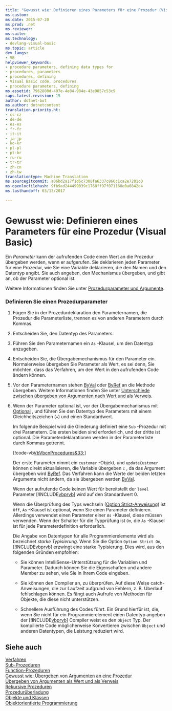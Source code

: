```yaml
---
title: "Gewusst wie: Definieren eines Parameters für eine Prozedur (Visual Basic) | Microsoft-Dokumentation"
ms.custom: 
ms.date: 2015-07-20
ms.prod: .net
ms.reviewer: 
ms.suite: 
ms.technology:
- devlang-visual-basic
ms.topic: article
dev_langs:
- VB
helpviewer_keywords:
- procedure parameters, defining data types for
- procedures, parameters
- procedures, defining
- Visual Basic code, procedures
- procedure parameters, defining
ms.assetid: 7962808d-407e-4e84-984e-43e9857c53c9
caps.latest.revision: 15
author: dotnet-bot
ms.author: dotnetcontent
translation.priority.ht:
- cs-cz
- de-de
- es-es
- fr-fr
- it-it
- ja-jp
- ko-kr
- pl-pl
- pt-br
- ru-ru
- tr-tr
- zh-cn
- zh-tw
translationtype: Machine Translation
ms.sourcegitcommit: a06bd2a17f1d6c7308fa6337c866c1ca2e7281c0
ms.openlocfilehash: 9fb9ad244499039c1768ff97f071168e0a0842e4
ms.lasthandoff: 03/13/2017

---
```

# <a name="how-to-define-a-parameter-for-a-procedure-visual-basic"></a>Gewusst wie: Definieren eines Parameters für eine Prozedur (Visual Basic)
Ein *Parameter* kann der aufrufenden Code einen Wert an die Prozedur übergeben werden, wenn er aufgerufen. Sie deklarieren jeden Parameter für eine Prozedur, wie Sie eine Variable deklarieren, die den Namen und den Datentyp angibt. Sie auch angeben, den Mechanismus übergeben, und gibt an, ob der Parameter optional ist.  
  
 Weitere Informationen finden Sie unter [Prozedurparameter und Argumente](./procedure-parameters-and-arguments.md).  
  
### <a name="to-define-a-procedure-parameter"></a>Definieren Sie einen Prozedurparameter  
  
1.  Fügen Sie in der Prozedurdeklaration den Parameternamen, die Prozedur die Parameterliste, trennen es von anderen Parametern durch Kommas.  
  
2.  Entscheiden Sie, den Datentyp des Parameters.  
  
3.  Führen Sie den Parameternamen ein `As` -Klausel, um den Datentyp anzugeben.  
  
4.  Entscheiden Sie, die Übergabemechanismus für den Parameter ein. Normalerweise übergeben Sie Parameter als Wert, es sei denn, Sie möchten, dass das Verfahren, um den Wert in den aufrufenden Code ändern können.  
  
5.  Vor den Parameternamen stehen [ByVal](../../../../visual-basic/language-reference/modifiers/byval.md) oder [ByRef](../../../../visual-basic/language-reference/modifiers/byref.md) an die Methode übergeben. Weitere Informationen finden Sie unter [Unterschiede zwischen übergeben von Argumenten nach Wert und als Verweis](./differences-between-passing-an-argument-by-value-and-by-reference.md).  
  
6.  Wenn der Parameter optional ist, vor der Übergabemechanismus mit [Optional](../../../../visual-basic/language-reference/modifiers/optional.md) , und führen Sie den Datentyp des Parameters mit einem Gleichheitszeichen (`=`) und einen Standardwert.  
  
     Im folgende Beispiel wird die Gliederung definiert eine `Sub` -Prozedur mit drei Parametern. Die ersten beiden sind erforderlich, und der dritte ist optional. Die Parameterdeklarationen werden in der Parameterliste durch Kommas getrennt.  
  
     [!code-vb[VbVbcnProcedures&33;](./codesnippet/VisualBasic/how-to-define-a-parameter-for-a-procedure_1.vb)]  
  
     Der erste Parameter nimmt ein `customer` -Objekt, und `updateCustomer` können direkt aktualisieren, die Variable übergeben `c` , da das Argument übergeben wird [ByRef](../../../../visual-basic/language-reference/modifiers/byref.md). Das Verfahren kann die Werte der beiden letzten Argumente nicht ändern, da sie übergeben werden [ByVal](../../../../visual-basic/language-reference/modifiers/byval.md).  
  
     Wenn der aufrufende Code keinen Wert für bereitstellt der `level` Parameter [!INCLUDE[vbprvb](../../../../csharp/programming-guide/concepts/linq/includes/vbprvb_md.md)] wird auf den Standardwert 0.  
  
     Wenn die Überprüfung des Typs wechseln ([Option Strict-Anweisung](../../../../visual-basic/language-reference/statements/option-strict-statement.md)) ist `Off`, `As` -Klausel ist optional, wenn Sie einen Parameter definieren. Allerdings verwendet einen Parameter einer `As` -Klausel, diese müssen verwenden. Wenn der Schalter für die Typprüfung ist `On`, die `As` -Klausel ist für jede Parameterdefinition erforderlich.  
  
     Die Angabe von Datentypen für alle Programmierelemente wird als bezeichnet *starke Typisierung*. Wenn Sie die Option `Option Strict On`, [!INCLUDE[vbprvb](../../../../csharp/programming-guide/concepts/linq/includes/vbprvb_md.md)] erzwingt eine starke Typisierung. Dies wird, aus den folgenden Gründen empfohlen:  
  
    -   Sie können IntelliSense-Unterstützung für die Variablen und Parameter. Dadurch können Sie die Eigenschaften und andere Member zu sehen, wie Sie in Ihrem Code eingeben.  
  
    -   Sie können den Compiler an, zu überprüfen. Auf diese Weise catch-Anweisungen, die zur Laufzeit aufgrund von Fehlern, z. B. Überlauf fehlschlagen können. Es fängt auch Aufrufe von Methoden für Objekte, die diese nicht unterstützen.  
  
    -   Schnellere Ausführung des Codes führt. Ein Grund hierfür ist, die, wenn Sie nicht für ein Programmierelement einen Datentyp angeben der [!INCLUDE[vbprvb](../../../../csharp/programming-guide/concepts/linq/includes/vbprvb_md.md)] Compiler weist es den `Object` Typ. Der kompilierte Code möglicherweise Konvertieren zwischen `Object` und anderen Datentypen, die Leistung reduziert wird.  
  
## <a name="see-also"></a>Siehe auch  
 [Verfahren](./index.md)   
 [Sub-Prozeduren](./sub-procedures.md)   
 [Function-Prozeduren](./function-procedures.md)   
 [Gewusst wie: Übergeben von Argumenten an eine Prozedur](./how-to-pass-arguments-to-a-procedure.md)   
 [Übergeben von Argumenten als Wert und als Verweis](./passing-arguments-by-value-and-by-reference.md)   
 [Rekursive Prozeduren](./recursive-procedures.md)   
 [Prozedurüberladung](./procedure-overloading.md)   
 [Objekte und Klassen](../../../../visual-basic/programming-guide/language-features/objects-and-classes/index.md)   
 [Objektorientierte Programmierung](http://msdn.microsoft.com/library/1cf6e655-3f30-45f1-9a5d-4a88ca24a1c2)
